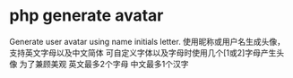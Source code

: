 # php generate avatar
Generate user avatar using name initials letter. 
使用昵称或用户名生成头像，支持英文字母以及中文简体
可自定义字体以及字母时使用几个[1或2]字母产生头像
为了兼顾美观 英文最多2个字母 中文最多1个汉字
